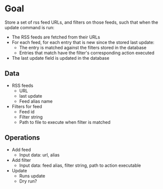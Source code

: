 # Goal

Store a set of rss feed URLs, and filters on those feeds, such that when the update command is run:

- The RSS feeds are fetched from their URLs
- For each feed, for each entry that is new since the stored last update:
  - The entry is matched against the filters stored in the database
  - Entries that match have the filter's corresponding action executed
- The last update field is updated in the database

## Data

- RSS feeds
  - URL
  - last update
  - Feed alias name
- Filters for feed
  - Feed id
  - Filter string
  - Path to file to execute when filter is matched

## Operations

- Add feed
  - Input data: url, alias
- Add filter
  - Input data: feed alias, filter string, path to action executable
- Update
  - Runs update
  - Dry run?
